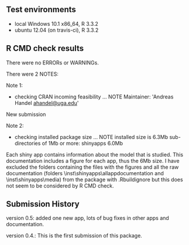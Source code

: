 ## Test environments
* local Windows 10.1 x86_64, R 3.3.2
* ubuntu 12.04 (on travis-ci), R 3.3.2

## R CMD check results
There were no ERRORs or WARNINGs.

There were 2 NOTES:

Note 1:

* checking CRAN incoming feasibility ... NOTE
Maintainer: 'Andreas Handel <ahandel@uga.edu>'

New submission



Note 2:

* checking installed package size ... NOTE
  installed size is  6.3Mb
  sub-directories of 1Mb or more:
    shinyapps   6.0Mb

Each shiny app contains information about the model that is studied. This documentation includes a figure for each app, thus the 6Mb size.
I have excluded the folders containing the files with the figures and all the raw documentation (folders \inst\shinyapps\allappdocumentation and \inst\shinyapps\media) from the package with .Rbuildignore but this does not seem to be considered by R CMD check.



## Submission History

version 0.5: added one new app, lots of bug fixes in other apps and documentation.

version 0.4.: This is the first submission of this package.
